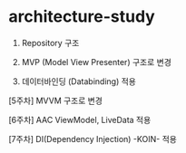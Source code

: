 # architecture-study
1. Repository 구조

2. MVP (Model View Presenter) 구조로 변경

3. 데이터바인딩 (Databinding) 적용

[5주차] MVVM 구조로 변경

[6주차] AAC ViewModel, LiveData 적용

[7주차] DI(Dependency Injection) -KOIN- 적용

